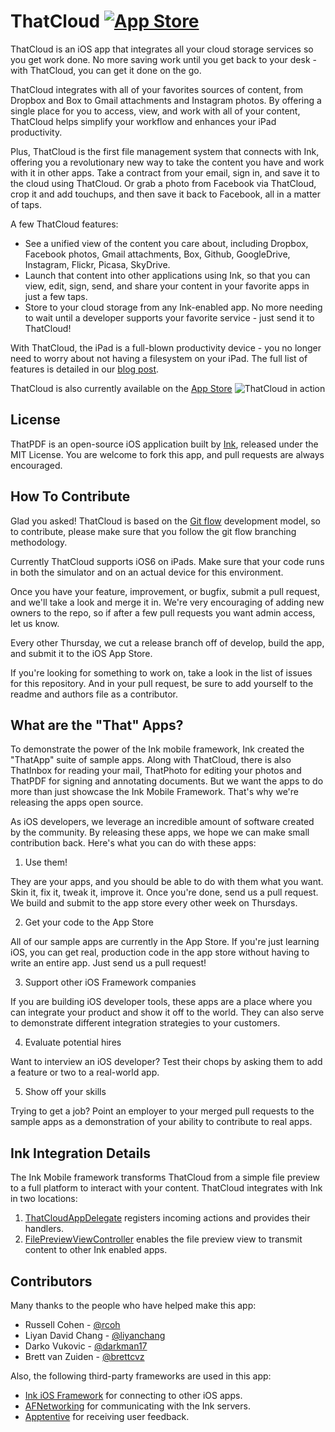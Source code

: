 ThatCloud [![App Store](http://linkmaker.itunes.apple.com/htmlResources/assets/en_us//images/web/linkmaker/badge_appstore-lrg.png)](https://itunes.apple.com/app/id681023311)
=========

ThatCloud is an iOS app that integrates all your cloud storage services so you get work done. No more saving work until you get back to your desk - with ThatCloud, you can get it done on the go.

ThatCloud integrates with all of your favorites sources of content, from Dropbox and Box to Gmail attachments and Instagram photos. By offering a single place for you to access, view, and work with all of your content, ThatCloud helps simplify your workflow and enhances your iPad productivity. 

Plus, ThatCloud is the first file management system that connects with Ink, offering you a revolutionary new way to take the content you have and work with it in other apps. Take a contract from your email, sign in, and save it to the cloud using ThatCloud. Or grab a photo from Facebook via ThatCloud, crop it and add touchups, and then save it back to Facebook, all in a matter of taps.

A few ThatCloud features:
* See a unified view of the content you care about, including Dropbox, Facebook photos, Gmail attachments, Box, Github, GoogleDrive, Instagram, Flickr, Picasa, SkyDrive.
* Launch that content into other applications using Ink, so that you can view, edit, sign, send, and share your content in your favorite apps in just a few taps.
* Store to your cloud storage from any Ink-enabled app. No more needing to wait until a developer supports your favorite service - just send it to ThatCloud!

With ThatCloud, the iPad is a full-blown productivity device - you no longer need to worry about not having a filesystem on your iPad. The full list of features is detailed in our [blog post](http://blog.inkmobility.com/post/58830177894/introducing-thatcloud-your-portal-to-your-cloud).

ThatCloud is also currently available on the [App Store](https://itunes.apple.com/app/id681023311)
![ThatCloud in action](https://s3.amazonaws.com/your_own_bucket/Cq4qJEoAQmWLSZXbKedw_awesome)

License
-------
ThatPDF is an open-source iOS application built by [Ink](www.inkmobility.com), released under the MIT License. You are welcome to fork this app, and pull requests are always encouraged.

How To Contribute
-------------------------
Glad you asked! ThatCloud is based on the [Git flow](http://nvie.com/posts/a-successful-git-branching-model/) development model, so to contribute, please make sure that you follow the git flow branching methodology.

Currently ThatCloud supports iOS6 on iPads. Make sure that your code runs in both the simulator and on an actual device for this environment.

Once you have your feature, improvement, or bugfix, submit a pull request, and we'll take a look and merge it in. We're very encouraging of adding new owners to the repo, so if after a few pull requests you want admin access, let us know.

Every other Thursday, we cut a release branch off of develop, build the app, and submit it to the iOS App Store.

If you're looking for something to work on, take a look in the list of issues for this repository. And in your pull request, be sure to add yourself to the readme and authors file as a contributor.

What are the "That" Apps?
-------------------------

To demonstrate the power of the Ink mobile framework, Ink created the "ThatApp" suite of sample apps. Along with ThatCloud, there is also ThatInbox for reading your mail, ThatPhoto for editing your photos and ThatPDF for signing and annotating documents. But we want the apps to do more than just showcase the Ink Mobile Framework. That's why we're releasing the apps open source. 

As iOS developers, we leverage an incredible amount of software created by the community. By releasing these apps, we hope we can make small contribution back. Here's what you can do with these apps:
  1. Use them!
    
  They are your apps, and you should be able to do with them what you want. Skin it, fix it, tweak it, improve it. Once you're done, send us a pull request. We build and submit to the app store every other week on Thursdays.
  
  2. Get your code to the App Store 

  All of our sample apps are currently in the App Store. If you're just learning iOS, you can get real, production code in the app store without having to write an entire app. Just send us a pull request!

  3. Support other iOS Framework companies
  
  If you are building iOS developer tools, these apps are a place where you can integrate your product and show it off to the world. They can also serve to demonstrate different integration strategies to your customers.

  4. Evaluate potential hires
  
  Want to interview an iOS developer? Test their chops by asking them to add a feature or two to a real-world app.

  5. Show off your skills
  
  Trying to get a job? Point an employer to your merged pull requests to the sample apps as a demonstration of your ability to contribute to real apps.
  
  
Ink Integration Details
-----------------------
The Ink Mobile framework transforms ThatCloud from a simple file preview to a full platform to interact with your content. ThatCloud integrates with Ink in two locations:

  1. [ThatCloudAppDelegate](https://github.com/Ink/ThatCloud/blob/develop/Classes/ThatCloudAppDelegate.m#L29) registers incoming actions and provides their handlers.
  2. [FilePreviewViewController](https://github.com/Ink/ThatCloud/blob/develop/Classes/FilePreviewViewController.m#L121) enables the file preview view to transmit content to other Ink enabled apps.

Contributors
------------
Many thanks to the people who have helped make this app:

* Russell Cohen - [@rcoh](https://github.com/rcoh)
* Liyan David Chang - [@liyanchang](https://github.com/liyanchang)
* Darko Vukovic - [@darkman17](https://github.com/darkman17)
* Brett van Zuiden - [@brettcvz](https://github.com/brettcvz)

Also, the following third-party frameworks are used in this app:

* [Ink iOS Framework](https://github.com/Ink/InkiOSFramework) for connecting to other iOS apps.
* [AFNetworking](https://github.com/AFNetworking/AFNetworking) for communicating with the Ink servers.
* [Apptentive](https://github.com/apptentive/apptentive-ios) for receiving user feedback.
